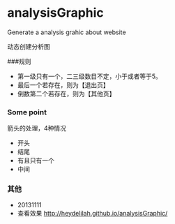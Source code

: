 analysisGraphic
===============

Generate a analysis grahic about website

动态创建分析图

###规则
* 第一级只有一个，二三级数目不定，小于或者等于5。
* 最后一个若存在，则为【退出页】
* 倒数第二个若存在，则为【其他页】


### Some point
箭头的处理，4种情况
* 开头
* 结尾
* 有且只有一个
* 中间


### 其他
* 20131111
* 查看效果 http://heydelilah.github.io/analysisGraphic/
